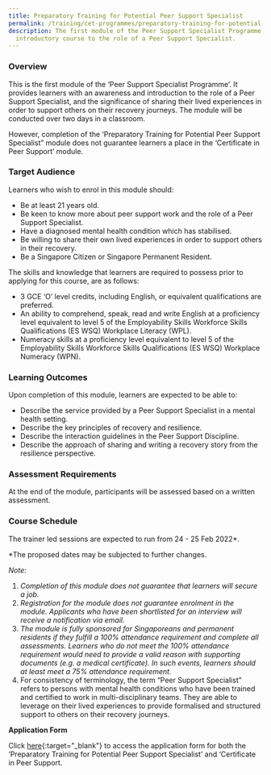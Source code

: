 ```yaml
---
title: Preparatory Training for Potential Peer Support Specialist
permalink: /training/cet-programmes/preparatory-training-for-potential-peer-support-specialist/
description: The first module of the Peer Support Specialist Programme is a an
  introductory course to the role of a Peer Support Specialist.
---
```


### **Overview**

This is the first module of the ‘Peer Support Specialist Programme’. It provides learners with an awareness and introduction to the role of a Peer Support Specialist, and the significance of sharing their lived experiences in order to support others on their recovery journeys. The module will be conducted over two days in a classroom. 

However, completion of the ‘Preparatory Training for Potential Peer Support Specialist” module does not guarantee learners a place in the ‘Certificate in Peer Support’ module.

### **Target Audience**

Learners who wish to enrol in this module should:

-   Be at least 21 years old.
-   Be keen to know more about peer support work and the role of a Peer Support Specialist. 
-   Have a diagnosed mental health condition which has stabilised.
-   Be willing to share their own lived experiences in order to support others in their recovery.
-   Be a Singapore Citizen or Singapore Permanent Resident.

The skills and knowledge that learners are required to possess prior to applying for this course, are as follows:

-   3 GCE ‘O’ level credits, including English, or equivalent qualifications are preferred.
-   An ability to comprehend, speak, read and write English at a proficiency level equivalent to level 5 of the Employability Skills Workforce Skills Qualifications (ES WSQ) Workplace Literacy (WPL).
-   Numeracy skills at a proficiency level equivalent to level 5 of the Employability Skills Workforce Skills Qualifications (ES WSQ) Workplace Numeracy (WPN).

### **Learning Outcomes**

Upon completion of this module, learners are expected to be able to:

- Describe the service provided by a Peer Support Specialist in a mental health setting.
- Describe the key principles of recovery and resilience. 
- Describe the interaction guidelines in the Peer Support Discipline.
- Describe the approach of sharing and writing a recovery story from the resilience perspective.

### **Assessment Requirements**

At the end of the module, participants will be assessed based on a written assessment. 

### **Course Schedule**

The trainer led sessions are expected to run from 24 - 25 Feb 2022*.

*The proposed dates may be subjected to further changes. 
  
_Note:_

1.  _Completion of this module does not guarantee that learners will secure a job._
2.  _Registration for the module does not guarantee enrolment in the module. Applicants who have been shortlisted for an interview will receive a notification via email._
3.  _The module is fully sponsored for Singaporeans and permanent residents if they fulfill a 100% attendance requirement and complete all assessments. Learners who do not meet the 100% attendance requirement would need to provide a valid reason with supporting documents (e.g. a medical certificate). In such events, learners should at least meet a 75% attendance requirement._
4. For consistency of terminology, the term “Peer Support Specialist” refers to persons with mental health conditions who have been trained and certified to work in multi-disciplinary teams. They are able to leverage on their lived experiences to provide formalised and structured support to others on their recovery journeys. 

**Application Form**

Click [here](https://form.gov.sg/615576e393cf06001389245b){:target="_blank"} to access the application form for both the ‘Preparatory Training for Potential Peer Support Specialist’ and ‘Certificate in Peer Support.
